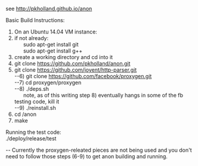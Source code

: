 see 
http://pkholland.github.io/anon

Basic Build Instructions:<br>
1)  On an Ubuntu 14.04 VM instance:<br>
2)  if not already:<br>
&nbsp;&nbsp;&nbsp;&nbsp;&nbsp;&nbsp;sudo apt-get install git<br>
&nbsp;&nbsp;&nbsp;&nbsp;&nbsp;&nbsp;sudo apt-get install g++<br>
3)  create a working directory and cd into it<br>
4)  git clone https://github.com/pkholland/anon.git<br>
5)  git clone https://github.com/joyent/http-parser.git<br>
--6)  git clone https://github.com/facebook/proxygen.git<br>
--7)  cd proxygen/proxygen<br>
--8)  ./deps.sh<br>
&nbsp;&nbsp;&nbsp;&nbsp;&nbsp;&nbsp;note, as of this writing step 8) eventually hangs in some of the fb testing code, kill it<br>
--9)  ./reinstall.sh<br>
10) cd <working dir>/anon<br>
11) make<br>

Running the test code:<br>
./deploy/release/test<br>

-- Currently the proxygen-releated pieces are not being used and you don't need to follow those steps (6-9) to get anon building and running.
